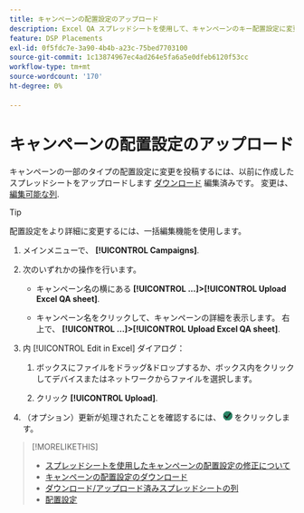 ```yaml
---
title: キャンペーンの配置設定のアップロード
description: Excel QA スプレッドシートを使用して、キャンペーンのキー配置設定に変更をアップロードする方法を説明します。
feature: DSP Placements
exl-id: 0f5fdc7e-3a90-4b4b-a23c-75bed7703100
source-git-commit: 1c13874967ec4ad264e5fa6a5e0dfeb6120f53cc
workflow-type: tm+mt
source-wordcount: '170'
ht-degree: 0%

---
```


# キャンペーンの配置設定のアップロード

キャンペーンの一部のタイプの配置設定に変更を投稿するには、以前に作成したスプレッドシートをアップロードします [ダウンロード](qa-sheet-download.md) 編集済みです。 変更は、 [編集可能な列](qa-sheet-columns.md).

>[!TIP]
>
>配置設定をより詳細に変更するには、一括編集機能を使用します。<!-- add link once we have help on it -->

1. メインメニューで、 **[!UICONTROL Campaigns]**.

1. 次のいずれかの操作を行います。

   * キャンペーン名の横にある **[!UICONTROL ...]>[!UICONTROL Upload Excel QA sheet]**.

   * キャンペーン名をクリックして、キャンペーンの詳細を表示します。 右上で、 **[!UICONTROL ...]>[!UICONTROL Upload Excel QA sheet]**.

1. 内 [!UICONTROL Edit in Excel] ダイアログ：

   1. ボックスにファイルをドラッグ&amp;ドロップするか、ボックス内をクリックしてデバイスまたはネットワークからファイルを選択します。

   1. クリック **[!UICONTROL Upload]**.

1. （オプション）更新が処理されたことを確認するには、 ![ジョブ](/help/dsp/assets/downloads.png) をクリックします。

>[!MORELIKETHIS]
>
>* [スプレッドシートを使用したキャンペーンの配置設定の修正について](qa-about.md)
>* [キャンペーンの配置設定のダウンロード](qa-sheet-download.md)
>* [ダウンロード/アップロード済みスプレッドシートの列](qa-sheet-columns.md)
>* [配置設定](/help/dsp/campaign-management/placements/placement-settings.md)

